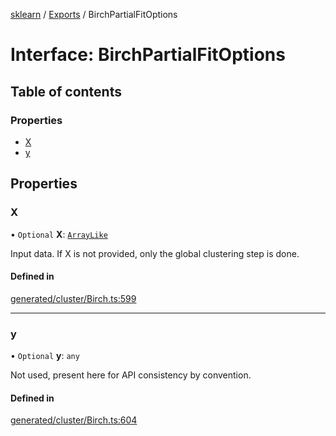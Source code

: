 [sklearn](../readme.md) / [Exports](../modules.md) / BirchPartialFitOptions

# Interface: BirchPartialFitOptions

## Table of contents

### Properties

- [X](BirchPartialFitOptions.md#x)
- [y](BirchPartialFitOptions.md#y)

## Properties

### X

• `Optional` **X**: [`ArrayLike`](../modules.md#arraylike)

Input data. If X is not provided, only the global clustering step is done.

#### Defined in

[generated/cluster/Birch.ts:599](https://github.com/transitive-bullshit/scikit-learn-ts/blob/367336a/packages/sklearn/src/generated/cluster/Birch.ts#L599)

___

### y

• `Optional` **y**: `any`

Not used, present here for API consistency by convention.

#### Defined in

[generated/cluster/Birch.ts:604](https://github.com/transitive-bullshit/scikit-learn-ts/blob/367336a/packages/sklearn/src/generated/cluster/Birch.ts#L604)
